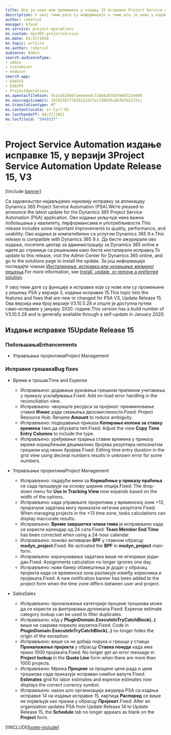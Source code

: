 ```yaml
---
title: Шта је ново или промењено у издању 15 исправке Project Service Automation верзије 3
description: У овој теми дате су информације о томе шта је ново у издању исправке 15 за Project Service Automation у верзији 3.
author: ruhercul
manager: kfend
ms.service: project-operations
ms.custom: dyn365-projectservice
ms.date: 01/27/2020
ms.topic: article
ms.author: ruhercul
audience: Admin
search.audienceType:
- admin
- customizer
- enduser
search.app:
- D365CE
- D365PS
- ProjectOperations
ms.openlocfilehash: fe1e2b2046faeee4e4c71484a976d70e8722e090
ms.sourcegitcommit: 3d78338773929121d17ec3386f6cb67bfb2272cc
ms.translationtype: HT
ms.contentlocale: sr-Cyrl-RS
ms.lasthandoff: 04/27/2021
ms.locfileid: "5949337"
---
```

# <a name="project-service-automation-update-release-15-v3"></a><span data-ttu-id="6bbc0-103">Project Service Automation издање исправке 15, у верзији 3</span><span class="sxs-lookup"><span data-stu-id="6bbc0-103">Project Service Automation Update Release 15, V3</span></span>

[!include [banner](../includes/psa-now-project-operations.md)]

<span data-ttu-id="6bbc0-104">Са задовољство најављујемо најновију исправку за апликацију Dynamics 365 Project Service Automation (PSA).</span><span class="sxs-lookup"><span data-stu-id="6bbc0-104">We’re pleased to announce the latest update for the Dynamics 365 Project Service Automation (PSA) application.</span></span> <span data-ttu-id="6bbc0-105">Ово издање укључује нека важна побољшања у квалитету, перформансама и употребљивости.</span><span class="sxs-lookup"><span data-stu-id="6bbc0-105">This release includes some important improvements to quality, performance, and usability.</span></span> <span data-ttu-id="6bbc0-106">Ово издање је компатибилно са услугом Dynamics 365 9.x.</span><span class="sxs-lookup"><span data-stu-id="6bbc0-106">This release is compatible with Dynamics 365 9.x.</span></span> <span data-ttu-id="6bbc0-107">Да бисте ажурирали ово издање, посетите центар за администрацију за Dynamics 365 online и идите до странице са решењима како бисте инсталирали исправку.</span><span class="sxs-lookup"><span data-stu-id="6bbc0-107">To update to this release, visit the Admin Center for Dynamics 365 online, and go to the solutions page to install the update.</span></span> <span data-ttu-id="6bbc0-108">За још информација погледајте чланак [Инсталирање, исправка или уклањање жељеног решења](/power-platform/admin/install-remove-preferred-solution).</span><span class="sxs-lookup"><span data-stu-id="6bbc0-108">For more information, see [Install, update, or remove a preferred solution](/power-platform/admin/install-remove-preferred-solution).</span></span>

<span data-ttu-id="6bbc0-109">У овој теми дате су функције и исправке које су нове или су промењене у решењу PSA у верзији 3, издање исправке 15.</span><span class="sxs-lookup"><span data-stu-id="6bbc0-109">This topic lists the features and fixes that are new or changed for PSA V3, Update Release 15.</span></span> <span data-ttu-id="6bbc0-110">Ова верзија има број верзије V3.10.5.28 и опште је доступна путем само-исправке у јануару 2020. године.</span><span class="sxs-lookup"><span data-stu-id="6bbc0-110">This version has a build number of V3.10.5.28 and is generally available through a self-update in January 2020.</span></span>

## <a name="update-release-15"></a><span data-ttu-id="6bbc0-111">Издање исправке 15</span><span class="sxs-lookup"><span data-stu-id="6bbc0-111">Update Release 15</span></span> 

### <a name="enhancements"></a><span data-ttu-id="6bbc0-112">Побољшања</span><span class="sxs-lookup"><span data-stu-id="6bbc0-112">Enhancements</span></span>

- <span data-ttu-id="6bbc0-113">Управљање пројектима</span><span class="sxs-lookup"><span data-stu-id="6bbc0-113">Project Management</span></span>

### <a name="bug-fixes"></a><span data-ttu-id="6bbc0-114">Исправке грешака</span><span class="sxs-lookup"><span data-stu-id="6bbc0-114">Bug fixes</span></span>

- <span data-ttu-id="6bbc0-115">Време и трошак</span><span class="sxs-lookup"><span data-stu-id="6bbc0-115">Time and Expense</span></span>

  - <span data-ttu-id="6bbc0-116">Исправљено: додавање руковања грешком приликом учитавања у приказу усклађивања.</span><span class="sxs-lookup"><span data-stu-id="6bbc0-116">Fixed: Add on-load error handling in the reconciliation view.</span></span>
  - <span data-ttu-id="6bbc0-117">Исправљено: чвориште ресурса за пројекат: преименовање ставке **Износ** ради смањења двосмислености.</span><span class="sxs-lookup"><span data-stu-id="6bbc0-117">Fixed: Project Resource Hub: Rename **Amount** to reduce ambiguity.</span></span>
  - <span data-ttu-id="6bbc0-118">Исправљено: подешавање приказа **Копирање колона за ставку времена** тако да обухвата тип.</span><span class="sxs-lookup"><span data-stu-id="6bbc0-118">Fixed: Adjust the view **Copy Time Entry Columns** to include the type.</span></span>
  - <span data-ttu-id="6bbc0-119">Исправљено: уређивање трајања ставке времена у приказу мреже коришћењем децималних бројева резултира непознатом грешком код неких бројева.</span><span class="sxs-lookup"><span data-stu-id="6bbc0-119">Fixed: Editing time entry duration in the grid view using decimal numbers results in unknown error for some numbers.</span></span>

- <span data-ttu-id="6bbc0-120">Управљање пројектима</span><span class="sxs-lookup"><span data-stu-id="6bbc0-120">Project Management</span></span>

  - <span data-ttu-id="6bbc0-121">Исправљено: падајући мени за **Коришћење у приказу праћења** се сада проширује на основу ширине опција.</span><span class="sxs-lookup"><span data-stu-id="6bbc0-121">Fixed: The drop-down menu for **Use in Tracking View** now expands based on the width of the options.</span></span>
  - <span data-ttu-id="6bbc0-122">Исправљено: када управљате пројектима у временској зони +13, прорачуни задатака могу приказати нетачне резултате.</span><span class="sxs-lookup"><span data-stu-id="6bbc0-122">Fixed: When managing projects in the +13 time zone, tasks calculations can display inaccurate results.</span></span>
  - <span data-ttu-id="6bbc0-123">Исправљено: **Време завршетка члана тима** је исправљено када се користи календар од 24 сата.</span><span class="sxs-lookup"><span data-stu-id="6bbc0-123">Fixed: **Team Member End Time** has been corrected when using a 24-hour calendar.</span></span>
  - <span data-ttu-id="6bbc0-124">Исправљено: поново активиран **BPF** у главном обрасцу **msdyn_project**.</span><span class="sxs-lookup"><span data-stu-id="6bbc0-124">Fixed: Re-activated the **BPF** in **msdyn_project** main form.</span></span>
  - <span data-ttu-id="6bbc0-125">Исправљено: израчунавање задатака више не игнорише један дан.</span><span class="sxs-lookup"><span data-stu-id="6bbc0-125">Fixed: Assignments calculation no longer ignores one day.</span></span>
  - <span data-ttu-id="6bbc0-126">Исправљено: нови банер обавештења је додат у образац пројекта када се временска зона разликује између корисника и пројеката.</span><span class="sxs-lookup"><span data-stu-id="6bbc0-126">Fixed: A new notification banner has been added to the project form when the time zone differs between user and project.</span></span>

- <span data-ttu-id="6bbc0-127">Sales</span><span class="sxs-lookup"><span data-stu-id="6bbc0-127">Sales</span></span>

  - <span data-ttu-id="6bbc0-128">Исправљено: проналажење категорије процене трошкова може да се користи за филтрирање дупликата.</span><span class="sxs-lookup"><span data-stu-id="6bbc0-128">Fixed: Expense estimate category lookup can be used to filter duplicates.</span></span>
  - <span data-ttu-id="6bbc0-129">Исправљено: кôд у **PluginDomain.ExecuteInTryCatchBlock(..)** више не сакрива порекло изузетка.</span><span class="sxs-lookup"><span data-stu-id="6bbc0-129">Fixed: Code in **PluginDomain.ExecuteInTryCatchBlock(..)** no longer hides the origin of the exception.</span></span>
  - <span data-ttu-id="6bbc0-130">Исправљено: више се не добија порука о грешци у ставци **Проналажење пројекта** у обрасцу **Ставка понуде** када има преко 1000 пројеката.</span><span class="sxs-lookup"><span data-stu-id="6bbc0-130">Fixed: No longer get an error message in **Project lookup** in the **Quote Line** form when there are more than 1000 projects.</span></span>
  - <span data-ttu-id="6bbc0-131">Исправљено: Мрежа **Процене** за процене цене рада и цене трошкова сада приказује исправан симбол валуте.</span><span class="sxs-lookup"><span data-stu-id="6bbc0-131">Fixed: **Estimates** grid for labor estimates and expense estimates now displays the correct currency symbol.</span></span>
  - <span data-ttu-id="6bbc0-132">Исправљено: након што организација ажурира PSA са издања исправке 14 на издање исправке 15, картица **Распоред** се више не појављује као празна у обрасцу **Пројекат**.</span><span class="sxs-lookup"><span data-stu-id="6bbc0-132">Fixed: After an organization updates PSA from Update Release 14 to Update Release 15, the **Schedule** tab no longer appears as blank on the **Project** form.</span></span>


[!INCLUDE[footer-include](../includes/footer-banner.md)]